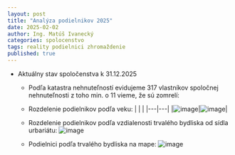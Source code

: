 ```yaml
---
layout: post
title: "Analýza podielnikov 2025"
date: 2025-02-02
author: Ing. Matúš Ivanecký
categories: spolocenstvo
tags: reality podielnici zhromaždenie
published: true
---
```


- Aktuálny stav spoločenstva k 31.12.2025
  - Podľa katastra nehnuteľností evidujeme 317 vlastníkov spoločnej nehnuteľnosti z toho min. o 11 vieme, že sú zomrelí:
  -  Rozdelenie podielnikov podľa veku:
      |   |   |
      |---|---|
      |![image](https://github.com/user-attachments/assets/2231be97-00a2-43ed-8c90-61ed6fffb2ee)|![image](https://github.com/user-attachments/assets/1cd0e3a3-1aa0-4c58-b844-5c9ca498ea24)|

  -  Rozdelenie podielnikov podľa vzdialenosti trvalého bydliska od sídla urbariátu:
       ![image](https://github.com/user-attachments/assets/f0166fb0-bdc1-4765-8ca9-7b310ffb79a9)

  - Podielnici podľa trvalého bydliska na mape:
        ![image](https://github.com/user-attachments/assets/8cc1ad2a-9d90-43d9-ab92-cf646501341b)



